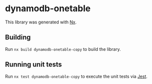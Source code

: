 # dynamodb-onetable

This library was generated with [Nx](https://nx.dev).

## Building

Run `nx build dynamodb-onetable-copy` to build the library.

## Running unit tests

Run `nx test dynamodb-onetable-copy` to execute the unit tests via [Jest](https://jestjs.io).
